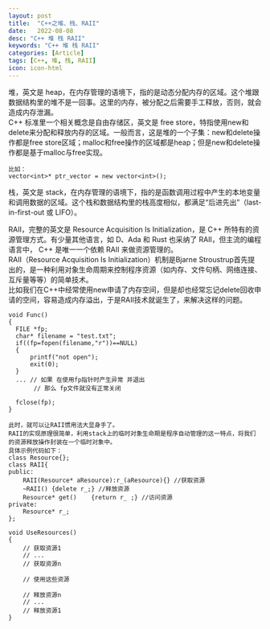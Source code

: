 ```yaml
---
layout: post
title:  "C++之堆、栈、RAII"
date:   2022-08-08
desc: "C++ 堆 栈 RAII"
keywords: "C++ 堆 栈 RAII"
categories: [Article]
tags: [C++, 堆, 栈, RAII]
icon: icon-html
---
```


堆，英文是 heap，在内存管理的语境下，指的是动态分配内存的区域。这个堆跟数据结构里的堆不是一回事。这里的内存，被分配之后需要手工释放，否则，就会造成内存泄漏。<br/>
C++ 标准里一个相关概念是自由存储区，英文是 free store，特指使用new和delete来分配和释放内存的区域。一般而言，这是堆的一个子集：new和delete操作都是free store区域；malloc和free操作的区域都是heap；但是new和delete操作都是基于malloc与free实现。

    比如：
    vector<int>* ptr_vector = new vector<int>();

    
栈，英文是 stack，在内存管理的语境下，指的是函数调用过程中产生的本地变量和调用数据的区域。这个栈和数据结构里的栈高度相似，都满足“后进先出”（last-in-first-out 或 LIFO）。

RAII，完整的英文是 Resource Acquisition Is Initialization，是 C++ 所特有的资源管理方式。有少量其他语言，如 D、Ada 和 Rust 也采纳了 RAII，但主流的编程语言中， C++ 是唯一一个依赖 RAII 来做资源管理的。<br/>
RAII（Resource Acquisition Is Initialization）机制是Bjarne Stroustrup首先提出的，是一种利用对象生命周期来控制程序资源（如内存、文件句柄、网络连接、互斥量等等）的简单技术。<br/>
比如我们在C++中经常使用new申请了内存空间，但是却也经常忘记delete回收申请的空间，容易造成内存溢出，于是RAII技术就诞生了，来解决这样的问题。
 
    void Func() 
    { 
      FILE *fp; 
      char* filename = "test.txt"; 
      if((fp=fopen(filename,"r"))==NULL) 
      { 
          printf("not open"); 
          exit(0); 
      } 
      ... // 如果 在使用fp指针时产生异常 并退出 
           // 那么 fp文件就没有正常关闭 
           
      fclose(fp); 
    } 
    
    此时，就可以让RAII惯用法大显身手了。
    RAII的实现原理很简单，利用stack上的临时对象生命期是程序自动管理的这一特点，将我们的资源释放操作封装在一个临时对象中。
    具体示例代码如下：
    class Resource{}; 
    class RAII{ 
    public: 
        RAII(Resource* aResource):r_(aResource){} //获取资源 
        ~RAII() {delete r_;} //释放资源 
        Resource* get()    {return r_ ;} //访问资源 
    private: 
        Resource* r_; 
    }; 
    
    void UseResources()
    {
        // 获取资源1
        // ...
        // 获取资源n
       
        // 使用这些资源
       
        // 释放资源n
        // ...
        // 释放资源1
    }
